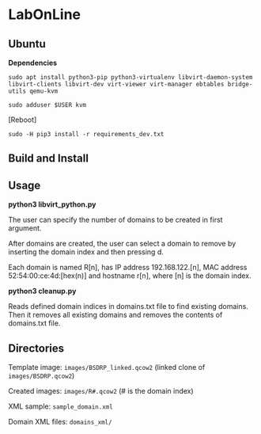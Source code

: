 # LabOnLine


## Ubuntu


**Dependencies**

`sudo apt install python3-pip python3-virtualenv libvirt-daemon-system libvirt-clients libvirt-dev virt-viewer virt-manager ebtables bridge-utils qemu-kvm`

`sudo adduser $USER kvm`

[Reboot]

`sudo -H pip3 install -r requirements_dev.txt`


## Build and Install


## Usage

**python3 libvirt_python.py**

The user can specify the number of domains to be created in first argument.

After domains are created, the user can select a domain to remove by inserting the domain index and then pressing d.

Each domain is named R[n], has IP address 192.168.122.[n], MAC address 52:54:00:ce:4d:[hex(n)] and hostname r[n], where [n] is the domain index.

**python3 cleanup.py**

Reads defined domain indices in domains.txt file to find existing domains.
Then it removes all existing domains and removes the contents of domains.txt file.


## Directories

Template image: `images/BSDRP_linked.qcow2` (linked clone of `images/BSDRP.qcow2`)

Created images: `images/R#.qcow2`   (# is the domain index)

XML sample: `sample_domain.xml`

Domain XML files: `domains_xml/`
